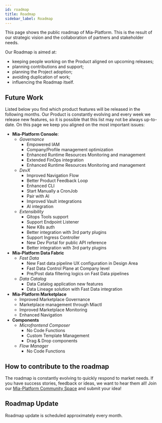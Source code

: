 ```yaml
---
id: roadmap
title: Roadmap
sidebar_label: Roadmap
---
```


This page shows the public roadmap of Mia-Platform. This is the result of our strategic vision and the collaboration of partners and stakeholder needs.

Our Roadmap is aimed at:

- keeping people working on the Product aligned on upcoming releases;
- planning contributions and support;
- planning the Project adoption;
- avoiding duplication of work;
- influencing the Roadmap itself.

## Future Work

Listed below you find which product features will be released in the following months.
Our Product is constantly evolving and every week we release new features, so it is possible that this list may not be always up-to-date.
On this page we keep you aligned on the most important issues:

- **Mia-Platform Console**:
  - _Governance_  
    - Empowered IAM
    - Company/Profile management optimization
    - Enhanced Runtime Resources Monitoring and management
    - Extended FinOps integration
    - Enhanced Runtime Resources Monitoring and management
  - _DevX_
    - Improved Navigation Flow
    - Better Product Feedback Loop
    - Enhanced CLI
    - Start Manually a CronJob
    - Pair with AI
    - Improved Vault integrations
    - AI integration
  - _Extensibility_
    - Gitops Tools support
    - Support Endpoint Listener
    - New K8s auth
    - Better integration with 3rd party plugins
    - Support Ingress Controller
    - New Dev Portal for public API reference
    - Better integration with 3rd party plugins
- **Mia-Platform Data Fabric**
  - _Fast Data_
    - New Fast data pipeline UX configuration in Design Area
    - Fast Data Control Plane at Company level
    - Pre/Post data filtering logics on Fast Data pipelines
  - _Data Catalog_
    - Data Catalog application new features
    - Data Lineage solution with Fast Data integration
- **Mia-Platform Marketplace**
  - Improved Marketplace Governance
  - Marketplace management through Miactl
  - Improved Marketplace Monitoring
  - Enhanced Navigation
- **Components**
  - _Microfrontend Composer_
    - No Code Functions
    - Custom Template Management
    - Drag & Drop components
  - _Flow Manager_
    - No Code Functions

## How to contribute to the roadmap

The roadmap is constantly evolving to quickly respond to market needs.
If you have success stories, feedback or ideas, we want to hear them all!
Join our [Mia-Platform Community Space](https://github.com/mia-platform/community/discussions) and submit your idea!

## Roadmap Update

Roadmap update is scheduled approximately every month.
